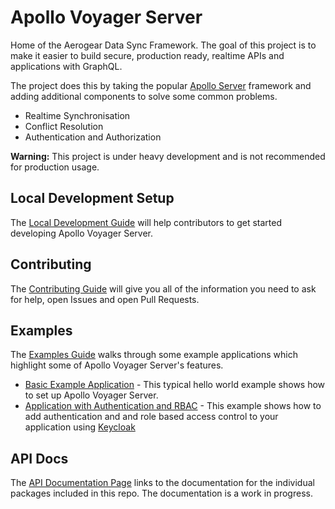 # Apollo Voyager Server

Home of the Aerogear Data Sync Framework. The goal of this project is to make it easier to build secure, production ready, realtime APIs and applications with GraphQL. 

The project does this by taking the popular [Apollo Server](https://www.apollographql.com/docs/apollo-server/) framework and adding additional components to solve some common problems.

* Realtime Synchronisation
* Conflict Resolution
* Authentication and Authorization

**Warning:** This project is under heavy development and is not recommended for production usage.

## Local Development Setup

The [Local Development Guide](./doc/guides/local-development.md) will help contributors to get started developing Apollo Voyager Server.

## Contributing

The [Contributing Guide](./CONTRIBUTING.md) will give you all of the information you need to ask for help, open Issues and open Pull Requests.

## Examples

The [Examples Guide](./doc/guides/examples.md) walks through some example applications which highlight some of Apollo Voyager Server's features.

* [Basic Example Application](./doc/guides/examples.md#basic-example) - This typical hello world example shows how to set up Apollo Voyager Server.
* [Application with Authentication and RBAC](./doc/guides/examples.md#keycloak-example) - This example shows how to add authentication and and role based access control to your application using [Keycloak](https://www.keycloak.org/)

## API Docs

The [API Documentation Page](./doc/api/api.md) links to the documentation for the individual packages included in this repo. The documentation is a work in progress.